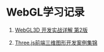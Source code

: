 # WebGL学习记录

01. [WebGL3D 开发实战详解 第2版](#WebGL3D)


02. [Three.js前端三维图形开发案例集锦](#learnWebGLFromThreejs)